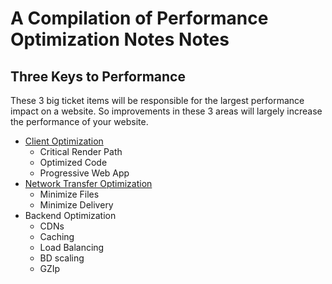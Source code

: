 # A Compilation of Performance Optimization Notes Notes

## Three Keys to Performance
These 3 big ticket items will be responsible for the largest performance impact on a website. So improvements in these 3 areas will largely increase the performance of your website.
- [Client Optimization](https://github.com/DementedEarplug/WebDevResources/blob/main/Performance/Client_Performance.md)
  - Critical Render Path
  - Optimized Code
  - Progressive Web App
- [Network Transfer Optimization](https://github.com/DementedEarplug/WebDevResources/blob/main/Performance/Network_performance.md) 
  - Minimize Files
  - Minimize Delivery
- Backend Optimization
  - CDNs
  - Caching
  - Load Balancing
  - BD scaling
  - GZIp
